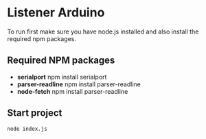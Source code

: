 # Listener Arduino

To run first make sure you have node.js installed and also install the required npm packages. 

## Required NPM packages

* **serialport**
    npm install serialport
* **parser-readline**
    npm install parser-readline
* **node-fetch**
    npm install parser-readline

## Start project
    node index.js
